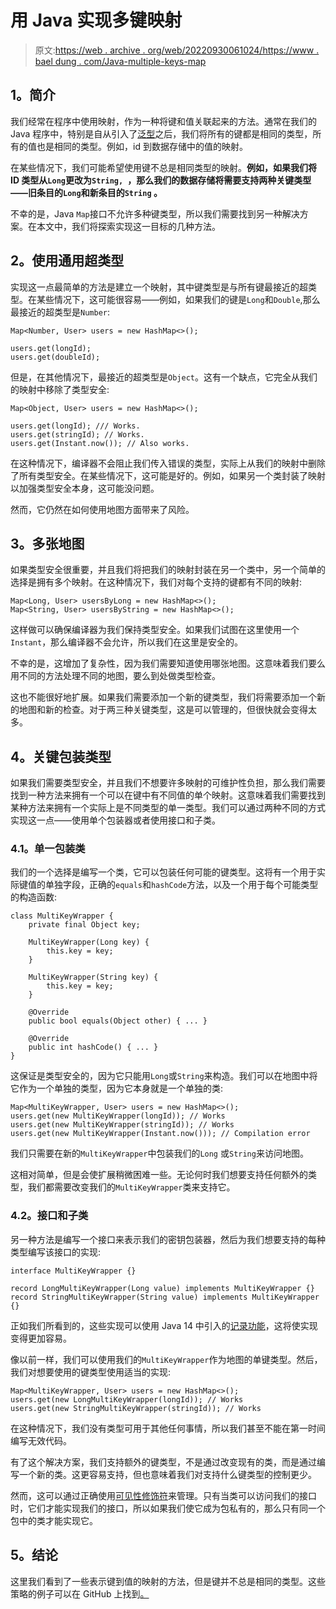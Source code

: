 # 用 Java 实现多键映射

> 原文:[https://web . archive . org/web/20220930061024/https://www . bael dung . com/Java-multiple-keys-map](https://web.archive.org/web/20220930061024/https://www.baeldung.com/java-multiple-keys-map)

## **1。简介**

我们经常在程序中使用映射，作为一种将键和值关联起来的方法。通常在我们的 Java 程序中，特别是自从引入了[泛型](/web/20220915150108/https://www.baeldung.com/java-generics)之后，我们将所有的键都是相同的类型，所有的值也是相同的类型。例如，id 到数据存储中的值的映射。

在某些情况下，我们可能希望使用键不总是相同类型的映射。**例如，如果我们将 ID 类型从`Long`更改为`String, `，那么我们的数据存储将需要支持两种关键类型——旧条目的`Long`和新条目的`String` 。**

不幸的是，Java `Map`接口不允许多种键类型，所以我们需要找到另一种解决方案。在本文中，我们将探索实现这一目标的几种方法。

## **2。使用通用超类型**

实现这一点最简单的方法是建立一个映射，其中键类型是与所有键最接近的超类型。在某些情况下，这可能很容易——例如，如果我们的键是`Long`和`Double`,那么最接近的超类型是`Number`:

```
Map<Number, User> users = new HashMap<>();

users.get(longId);
users.get(doubleId);
```

但是，在其他情况下，最接近的超类型是`Object`。这有一个缺点，它完全从我们的映射中移除了类型安全:

```
Map<Object, User> users = new HashMap<>();

users.get(longId); /// Works.
users.get(stringId); // Works.
users.get(Instant.now()); // Also works.
```

在这种情况下，编译器不会阻止我们传入错误的类型，实际上从我们的映射中删除了所有类型安全。在某些情况下，这可能是好的。例如，如果另一个类封装了映射以加强类型安全本身，这可能没问题。

然而，它仍然在如何使用地图方面带来了风险。

## **3。多张地图**

如果类型安全很重要，并且我们将把我们的映射封装在另一个类中，另一个简单的选择是拥有多个映射。在这种情况下，我们对每个支持的键都有不同的映射:

```
Map<Long, User> usersByLong = new HashMap<>();
Map<String, User> usersByString = new HashMap<>();
```

这样做可以确保编译器为我们保持类型安全。如果我们试图在这里使用一个 `Instant`，那么编译器不会允许，所以我们在这里是安全的。

不幸的是，这增加了复杂性，因为我们需要知道使用哪张地图。这意味着我们要么用不同的方法处理不同的地图，要么到处做类型检查。

这也不能很好地扩展。如果我们需要添加一个新的键类型，我们将需要添加一个新的地图和新的检查。对于两三种关键类型，这是可以管理的，但很快就会变得太多。

## **4。关键包装类型**

如果我们需要类型安全，并且我们不想要许多映射的可维护性负担，那么我们需要找到一种方法来拥有一个可以在键中有不同值的单个映射。这意味着我们需要找到某种方法来拥有一个实际上是不同类型的单一类型。我们可以通过两种不同的方式实现这一点——使用单个包装器或者使用接口和子类。

### **4.1。单一包装类**

我们的一个选择是编写一个类，它可以包装任何可能的键类型。这将有一个用于实际键值的单独字段，正确的`equals`和`hashCode`方法，以及一个用于每个可能类型的构造函数:

```
class MultiKeyWrapper {
    private final Object key;

    MultiKeyWrapper(Long key) {
        this.key = key;
    }

    MultiKeyWrapper(String key) {
        this.key = key;
    }

    @Override
    public bool equals(Object other) { ... }

    @Override
    public int hashCode() { ... }
}
```

这保证是类型安全的，因为它只能用`Long`或`String`来构造。我们可以在地图中将它作为一个单独的类型，因为它本身就是一个单独的类:

```
Map<MultiKeyWrapper, User> users = new HashMap<>();
users.get(new MultiKeyWrapper(longId)); // Works
users.get(new MultiKeyWrapper(stringId)); // Works
users.get(new MultiKeyWrapper(Instant.now())); // Compilation error
```

我们只需要在新的`MultiKeyWrapper`中包装我们的`Long` 或`String`来访问地图。

这相对简单，但是会使扩展稍微困难一些。无论何时我们想要支持任何额外的类型，我们都需要改变我们的`MultiKeyWrapper`类来支持它。

### **4.2。接口和子类**

另一种方法是编写一个接口来表示我们的密钥包装器，然后为我们想要支持的每种类型编写该接口的实现:

```
interface MultiKeyWrapper {}

record LongMultiKeyWrapper(Long value) implements MultiKeyWrapper {}
record StringMultiKeyWrapper(String value) implements MultiKeyWrapper {}
```

正如我们所看到的，这些实现可以使用 Java 14 中引入的[记录功能](/web/20220915150108/https://www.baeldung.com/java-record-keyword)，这将使实现变得更加容易。

像以前一样，我们可以使用我们的`MultiKeyWrapper`作为地图的单键类型。然后，我们对想要使用的键类型使用适当的实现:

```
Map<MultiKeyWrapper, User> users = new HashMap<>();
users.get(new LongMultiKeyWrapper(longId)); // Works
users.get(new StringMultiKeyWrapper(stringId)); // Works 
```

在这种情况下，我们没有类型可用于其他任何事情，所以我们甚至不能在第一时间编写无效代码。

有了这个解决方案，我们支持额外的键类型，不是通过改变现有的类，而是通过编写一个新的类。这更容易支持，但也意味着我们对支持什么键类型的控制更少。

然而，这可以通过正确使用[可见性修饰符](/web/20220915150108/https://www.baeldung.com/java-access-modifiers)来管理。只有当类可以访问我们的接口时，它们才能实现我们的接口，所以如果我们使它成为包私有的，那么只有同一个包中的类才能实现它。

## **5。结论**

这里我们看到了一些表示键到值的映射的方法，但是键并不总是相同的类型。这些策略的例子可以在 GitHub 上找到[。](https://web.archive.org/web/20220915150108/https://github.com/eugenp/tutorials/tree/master/core-java-modules/core-java-collections-maps-5)